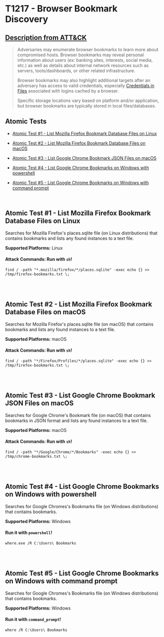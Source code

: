 # T1217 - Browser Bookmark Discovery
## [Description from ATT&CK](https://attack.mitre.org/wiki/Technique/T1217)
<blockquote>Adversaries may enumerate browser bookmarks to learn more about compromised hosts. Browser bookmarks may reveal personal information about users (ex: banking sites, interests, social media, etc.) as well as details about internal network resources such as servers, tools/dashboards, or other related infrastructure.

Browser bookmarks may also highlight additional targets after an adversary has access to valid credentials, especially [Credentials in Files](https://attack.mitre.org/techniques/T1081) associated with logins cached by a browser.

Specific storage locations vary based on platform and/or application, but browser bookmarks are typically stored in local files/databases.</blockquote>

## Atomic Tests

- [Atomic Test #1 - List Mozilla Firefox Bookmark Database Files on Linux](#atomic-test-1---list-mozilla-firefox-bookmark-database-files-on-linux)

- [Atomic Test #2 - List Mozilla Firefox Bookmark Database Files on macOS](#atomic-test-2---list-mozilla-firefox-bookmark-database-files-on-macos)

- [Atomic Test #3 - List Google Chrome Bookmark JSON Files on macOS](#atomic-test-3---list-google-chrome-bookmark-json-files-on-macos)

- [Atomic Test #4 - List Google Chrome Bookmarks on Windows with powershell](#atomic-test-4---list-google-chrome-bookmarks-on-windows-with-powershell)

- [Atomic Test #5 - List Google Chrome Bookmarks on Windows with command prompt](#atomic-test-5---list-google-chrome-bookmarks-on-windows-with-command-prompt)


<br/>

## Atomic Test #1 - List Mozilla Firefox Bookmark Database Files on Linux
Searches for Mozilla Firefox's places.sqlite file (on Linux distributions) that contains bookmarks and lists any found instances to a text file.

**Supported Platforms:** Linux



#### Attack Commands: Run with `sh`! 
```
find / -path "*.mozilla/firefox/*/places.sqlite" -exec echo {} >> /tmp/firefox-bookmarks.txt \;
```






<br/>
<br/>

## Atomic Test #2 - List Mozilla Firefox Bookmark Database Files on macOS
Searches for Mozilla Firefox's places.sqlite file (on macOS) that contains bookmarks and lists any found instances to a text file.

**Supported Platforms:** macOS



#### Attack Commands: Run with `sh`! 
```
find / -path "*/Firefox/Profiles/*/places.sqlite" -exec echo {} >> /tmp/firefox-bookmarks.txt \;
```






<br/>
<br/>

## Atomic Test #3 - List Google Chrome Bookmark JSON Files on macOS
Searches for Google Chrome's Bookmark file (on macOS) that contains bookmarks in JSON format and lists any found instances to a text file.

**Supported Platforms:** macOS



#### Attack Commands: Run with `sh`! 
```
find / -path "*/Google/Chrome/*/Bookmarks" -exec echo {} >> /tmp/chrome-bookmarks.txt \;
```






<br/>
<br/>

## Atomic Test #4 - List Google Chrome Bookmarks on Windows with powershell
Searches for Google Chromes's Bookmarks file (on Windows distributions) that contains bookmarks.

**Supported Platforms:** Windows


#### Run it with `powershell`! 
```
where.exe /R C:\Users\ Bookmarks
```



<br/>
<br/>

## Atomic Test #5 - List Google Chrome Bookmarks on Windows with command prompt
Searches for Google Chromes's Bookmarks file (on Windows distributions) that contains bookmarks.

**Supported Platforms:** Windows


#### Run it with `command_prompt`! 
```
where /R C:\Users\ Bookmarks
```



<br/>
